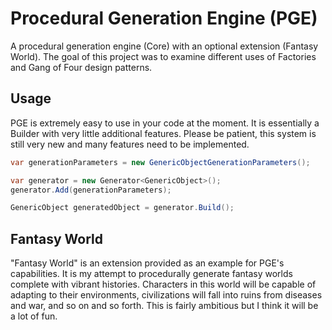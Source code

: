 # Procedural Generation Engine (PGE)
A procedural generation engine (Core) with an optional extension (Fantasy World). The goal of this project was to examine different uses of Factories and Gang of Four design patterns.

## Usage
PGE is extremely easy to use in your code at the moment. It is essentially a Builder with very little additional features. Please be patient, this system is still very new and many features need to be implemented.

```C#
var generationParameters = new GenericObjectGenerationParameters();

var generator = new Generator<GenericObject>();
generator.Add(generationParameters);

GenericObject generatedObject = generator.Build();

```

## Fantasy World
"Fantasy World" is an extension provided as an example for PGE's capabilities. It is my attempt to procedurally generate fantasy worlds complete with vibrant histories. Characters in this world will be capable of adapting to their environments, civilizations will fall into ruins from diseases and war, and so on and so forth. This is fairly ambitious but I think it will be a lot of fun.
